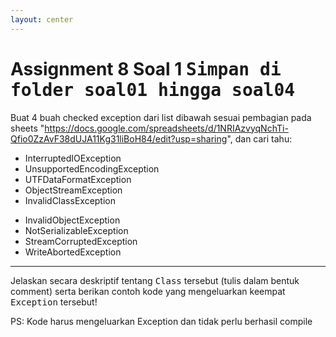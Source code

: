 ```yaml
---
layout: center
---
```


# Assignment 8 Soal 1 <kbd>Simpan di folder <span class='text-yellow'>soal01</span> hingga <span class='text-yellow'>soal04</span></kbd>

<div class='center row'>

Buat 4 buah checked exception dari list dibawah sesuai pembagian pada sheets "https://docs.google.com/spreadsheets/d/1NRIAzvyqNchTi-Qfio0ZzAvF38dUJA11Kg31liBoH84/edit?usp=sharing", dan cari tahu:

<div class="grid grid-cols-2 gap-y-10 gap-x-16 mb-4">
<div>

- InterruptedIOException
- UnsupportedEncodingException
- UTFDataFormatException
- ObjectStreamException
- InvalidClassException

</div>
<div>

- InvalidObjectException
- NotSerializableException
- StreamCorruptedException
- WriteAbortedException

</div>

</div>

<hr>

Jelaskan secara deskriptif tentang <kbd>Class</kbd> tersebut (tulis dalam bentuk comment) serta berikan contoh kode yang mengeluarkan keempat <kbd>Exception</kbd> tersebut!

<span class='text-xs'>PS: Kode harus mengeluarkan Exception dan tidak perlu berhasil compile</span>

</div>
